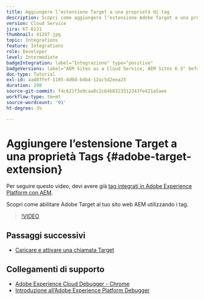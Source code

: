 ```yaml
---
title: Aggiungere l’estensione Target a una proprietà di tag
description: Scopri come aggiungere l’estensione Adobe Target a una proprietà di tag.
version: Cloud Service
jira: KT-6131
thumbnail: 41247.jpg
topic: Integrations
feature: Integrations
role: Developer
level: Intermediate
badgeIntegration: label="Integrazione" type="positive"
badgeVersions: label="AEM Sites as a Cloud Service, AEM Sites 6.5" before-title="false"
doc-type: Tutorial
exl-id: aa48ffef-1105-4d0d-b4b4-12ac5d2eea23
duration: 290
source-git-commit: f4c621f3a9caa8c2c64b8323312343fe421a5aee
workflow-type: tm+mt
source-wordcount: '91'
ht-degree: 3%

---
```


# Aggiungere l’estensione Target a una proprietà Tags {#adobe-target-extension}

Per seguire questo video, devi avere già [tag integrati in Adobe Experience Platform con AEM](../experience-platform/data-collection/tags/overview.md).

Scopri come abilitare Adobe Target al tuo sito web AEM utilizzando i tag.

>[!VIDEO](https://video.tv.adobe.com/v/41247?quality=12&learn=on)

## Passaggi successivi

+ [Caricare e attivare una chiamata Target](./load-and-fire-target.md)

## Collegamenti di supporto

+ [Adobe Experience Cloud Debugger - Chrome](https://chrome.google.com/webstore/detail/adobe-experience-platform/bfnnokhpnncpkdmbokanobigaccjkpob)
+ [Introduzione all’Adobe Experience Platform Debugger](https://experienceleague.adobe.com/docs/platform-learn/data-collection/debugger/overview.html)
